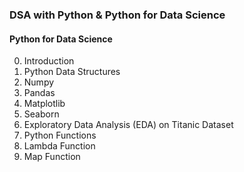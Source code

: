 ### DSA with Python & Python for Data Science

#### Python for Data Science

00. Introduction
01. Python Data Structures
02. Numpy
03. Pandas
04. Matplotlib
05. Seaborn
06. Exploratory Data Analysis (EDA) on Titanic Dataset
07. Python Functions
08. Lambda Function
09. Map Function